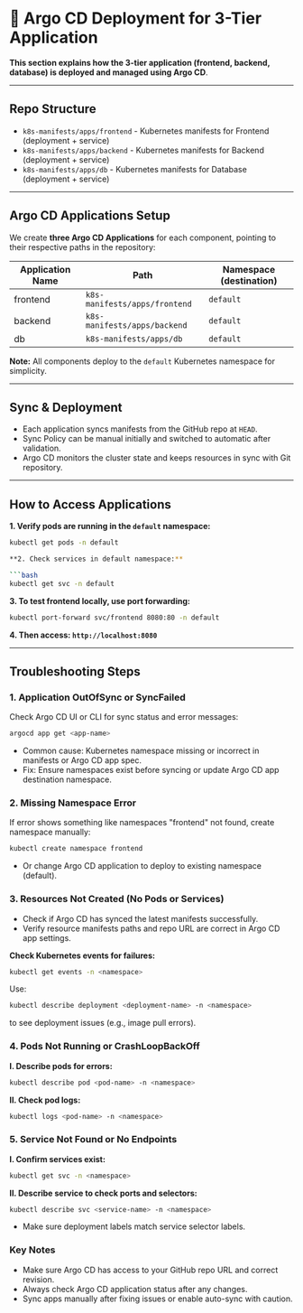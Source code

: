 # 🤖 Argo CD Deployment for 3-Tier Application

**This section explains how the 3-tier application (frontend, backend, database) is deployed and managed using Argo CD**.

---

## Repo Structure

- `k8s-manifests/apps/frontend` - Kubernetes manifests for Frontend (deployment + service)
- `k8s-manifests/apps/backend` - Kubernetes manifests for Backend (deployment + service)
- `k8s-manifests/apps/db` - Kubernetes manifests for Database (deployment + service)

---

## Argo CD Applications Setup

We create **three Argo CD Applications** for each component, pointing to their respective paths in the repository:

| Application Name | Path                             | Namespace (destination) |
|------------------|---------------------------------|------------------------|
| frontend         | `k8s-manifests/apps/frontend`   | `default`              |
| backend          | `k8s-manifests/apps/backend`    | `default`              |
| db               | `k8s-manifests/apps/db`         | `default`              |

**Note:** All components deploy to the `default` Kubernetes namespace for simplicity.

---

## Sync & Deployment

- Each application syncs manifests from the GitHub repo at `HEAD`.
- Sync Policy can be manual initially and switched to automatic after validation.
- Argo CD monitors the cluster state and keeps resources in sync with Git repository.

---

## How to Access Applications

**1. Verify pods are running in the `default` namespace:**
   ```bash
   kubectl get pods -n default
   
**2. Check services in default namespace:**

```bash
kubectl get svc -n default
```

**3. To test frontend locally, use port forwarding:**

```bash
kubectl port-forward svc/frontend 8080:80 -n default
```

**4. Then access: `http://localhost:8080`**

---
## Troubleshooting Steps

### 1. Application OutOfSync or SyncFailed

Check Argo CD UI or CLI for sync status and error messages:

```bash
argocd app get <app-name>
```
- Common cause: Kubernetes namespace missing or incorrect in manifests or Argo CD app spec.
- Fix: Ensure namespaces exist before syncing or update Argo CD app destination namespace.

### 2. Missing Namespace Error
If error shows something like namespaces "frontend" not found, create namespace manually:

```bash
kubectl create namespace frontend
```
- Or change Argo CD application to deploy to existing namespace (default).

### 3. Resources Not Created (No Pods or Services)

- Check if Argo CD has synced the latest manifests successfully.
- Verify resource manifests paths and repo URL are correct in Argo CD app settings.

**Check Kubernetes events for failures:**

```bash
kubectl get events -n <namespace>
```
Use:

```bash
kubectl describe deployment <deployment-name> -n <namespace>
```
to see deployment issues (e.g., image pull errors).

### 4. Pods Not Running or CrashLoopBackOff

**I. Describe pods for errors:**

```bash
kubectl describe pod <pod-name> -n <namespace>
```
**II. Check pod logs:**

```bash
kubectl logs <pod-name> -n <namespace>
```
### 5. Service Not Found or No Endpoints

**I. Confirm services exist:**

```bash
kubectl get svc -n <namespace>
```

**II. Describe service to check ports and selectors:**

```bash
kubectl describe svc <service-name> -n <namespace>
```
- Make sure deployment labels match service selector labels.

### Key Notes
- Make sure Argo CD has access to your GitHub repo URL and correct revision.
- Always check Argo CD application status after any changes.
- Sync apps manually after fixing issues or enable auto-sync with caution.
